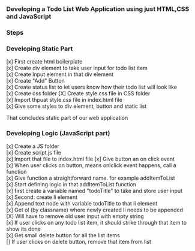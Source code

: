 ### Developing a Todo List Web Application using just HTML,CSS and JavaScript  

### Steps    

### Developing  Static Part  


[x] First create html boilerplate  
[x] Create div element to take user input for todo list item  
[x] Create Input element in that div element   
[x] Create "Add" Button   
[x] Create status list to let users know how their todo list will look like    
[x] Create css folder
[X] Create style.css file in CSS folder  
[x] Import thpuat style.css file in index.html file  
[x] Give some styles to div element, button and static list  

That concludes static part of our web application    

### Developing Logic (JavaScript part)   

  [x] Create a JS folder  
  [x] Create script.js file  
  [x] Import that file to index.html file
  [x] Give button an on click event  
  [x] When user clicks on button, means onlclick event happens, call a function  
  [x] Give function a straightforward name. for example addItemToList  
  [x] Start defining logic in that addItemToList function  
  [x] first create a variable named "todoTitle" to take and store user input  
  [x] Second: create li element  
  [x] Append text node with variable todoTitle to that li element  
  [x] Get ol (by classname) where newly created li needs to be appended  
  [X] Will have to remove old user input with empty string    
  [x] If user clicks on any todo list item, it should strike through that item to show its done  
  [x] Get small delete button for all the list items  
  [] If user clicks on delete button, remove that item from list  
  




 
